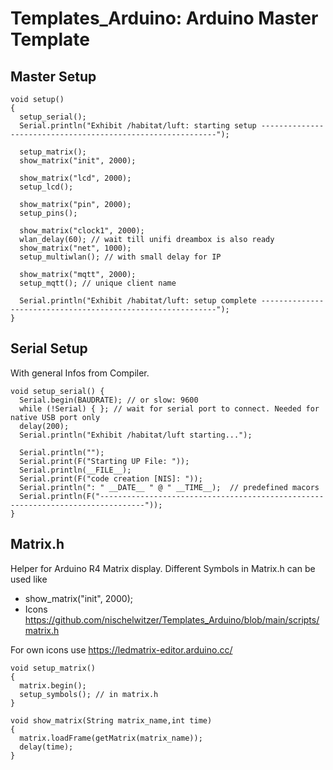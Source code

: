 # Templates_Arduino: Arduino Master Template 

## Master Setup 

```
void setup() 
{
  setup_serial();
  Serial.println("Exhibit /habitat/luft: starting setup ------------------------------------------------------------");
  
  setup_matrix();
  show_matrix("init", 2000);

  show_matrix("lcd", 2000);
  setup_lcd();

  show_matrix("pin", 2000);
  setup_pins();

  show_matrix("clock1", 2000);
  wlan_delay(60); // wait till unifi dreambox is also ready
  show_matrix("net", 1000);
  setup_multiwlan(); // with small delay for IP

  show_matrix("mqtt", 2000);
  setup_mqtt(); // unique client name 
  
  Serial.println("Exhibit /habitat/luft: setup complete ------------------------------------------------------------");
}
```

## Serial Setup

With general Infos from Compiler.
```
void setup_serial() {
  Serial.begin(BAUDRATE); // or slow: 9600
  while (!Serial) { }; // wait for serial port to connect. Needed for native USB port only 
  delay(200);
  Serial.println("Exhibit /habitat/luft starting...");
 
  Serial.println("");
  Serial.print(F("Starting UP File: "));
  Serial.println(__FILE__);
  Serial.print(F("code creation [NIS]: "));
  Serial.println(": " __DATE__ " @ " __TIME__);  // predefined macors
  Serial.println(F("--------------------------------------------------------------------------------"));
}
```

## Matrix.h 

Helper for Arduino R4 Matrix display. Different Symbols in Matrix.h can be used like
*  show_matrix("init", 2000);
*  Icons https://github.com/nischelwitzer/Templates_Arduino/blob/main/scripts/matrix.h 

For own icons use https://ledmatrix-editor.arduino.cc/ 

```
void setup_matrix()
{
  matrix.begin();
  setup_symbols(); // in matrix.h
}

void show_matrix(String matrix_name,int time)
{
  matrix.loadFrame(getMatrix(matrix_name));
  delay(time);
}
```


